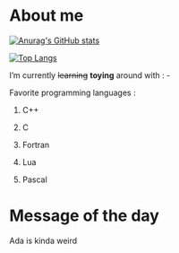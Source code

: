 
# About me
[![Anurag's GitHub stats](https://github-readme-stats.vercel.app/api?username=StjepanBM1&count_private=true&include_all_commits=true&theme=monokai)](https://github.com/anuraghazra/github-readme-stats)

[![Top Langs](https://github-readme-stats.vercel.app/api/top-langs/?username=StjepanBM1&layout=compact&theme=monokai)](https://github.com/anuraghazra/github-readme-stats)
  
I’m currently ~~learning~~ <b>toying</b> around with :
            -
            
Favorite programming languages :
   1. C++

   2. C

   3. Fortran

   4. Lua

   5. Pascal

# Message of the day

Ada is kinda weird

